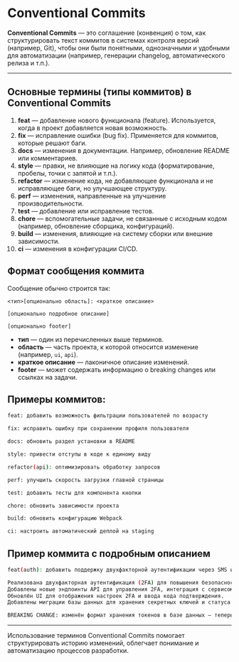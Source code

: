 # Conventional Commits

**Conventional Commits** — это соглашение (конвенция) о том, как структурировать текст коммитов в системах контроля версий (например, Git), чтобы они были понятными, однозначными и удобными для автоматизации (например, генерации changelog, автоматического релиза и т.п.).

---

## Основные термины (типы коммитов) в Conventional Commits

1. **feat**     — добавление нового функционала (feature). Используется, когда в проект добавляется новая возможность.
2. **fix**      — исправление ошибки (bug fix). Применяется для коммитов, которые решают баги.
3. **docs**     — изменения в документации. Например, обновление README или комментариев.
4. **style**    — правки, не влияющие на логику кода (форматирование, пробелы, точки с запятой и т.п.).
5. **refactor** — изменение кода, не добавляющее функционала и не исправляющее баги, но улучшающее структуру.
6. **perf**     — изменения, направленные на улучшение производительности.
7. **test**     — добавление или исправление тестов.
8. **chore**    — вспомогательные задачи, не связанные с исходным кодом (например, обновление сборщика, конфигураций).
9. **build**    — изменения, влияющие на систему сборки или внешние зависимости.
10. **ci**      — изменения в конфигурации CI/CD.


## Формат сообщения коммита

Сообщение обычно строится так:

```
<тип>[опционально область]: <краткое описание>

[опционально подробное описание]

[опционально footer]
```

- **тип** — один из перечисленных выше терминов.
- **область** — часть проекта, к которой относится изменение (например, `ui`, `api`).
- **краткое описание** — лаконичное описание изменений.
- **footer** — может содержать информацию о breaking changes или ссылках на задачи.


## Примеры коммитов:

```sh
feat: добавить возможность фильтрации пользователей по возрасту

fix: исправить ошибку при сохранении профиля пользователя

docs: обновить раздел установки в README

style: привести отступы в коде к единому виду

refactor(api): оптимизировать обработку запросов

perf: улучшить скорость загрузки главной страницы

test: добавить тесты для компонента кнопки

chore: обновить зависимости проекта

build: обновить конфигурацию Webpack

ci: настроить автоматический деплой на staging
```


## Пример коммита с подробным описанием

```sh
feat(auth): добавить поддержку двухфакторной аутентификации через SMS и email

Реализована двухфакторная аутентификация (2FA) для повышения безопасности пользователей.  
Добавлены новые эндпоинты API для управления 2FA, интеграция с сервисом отправки SMS и email.  
Обновлён UI для отображения настроек 2FA и ввода кода подтверждения.  
Добавлены миграции базы данных для хранения секретных ключей и статуса 2FA.

BREAKING CHANGE: изменён формат хранения токенов в базе данных — теперь токены привязаны к 2FA-сессиям, что требует обновления миграций и очистки старых токенов.
```

---

Использование терминов Conventional Commits помогает структурировать историю изменений, облегчает понимание и автоматизацию процессов разработки.
